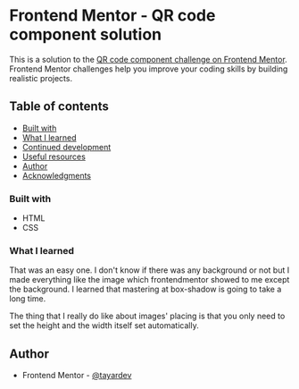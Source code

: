 # Frontend Mentor - QR code component solution

This is a solution to the [QR code component challenge on Frontend Mentor](https://www.frontendmentor.io/challenges/qr-code-component-iux_sIO_H). Frontend Mentor challenges help you improve your coding skills by building realistic projects. 

## Table of contents
  - [Built with](#built-with)
  - [What I learned](#what-i-learned)
  - [Continued development](#continued-development)
  - [Useful resources](#useful-resources)
  - [Author](#author)
  - [Acknowledgments](#acknowledgments)

### Built with

- HTML
- CSS

### What I learned

That was an easy one. I don't know if there was any background or not but I made everything like the image which frontendmentor showed to me except the background. I learned that mastering at box-shadow is going to take a long time.

The thing that I really do like about images' placing is that you only need to set the height and the width itself set automatically.


## Author

- Frontend Mentor - [@tayardev](https://www.frontendmentor.io/profile/tayardev)
